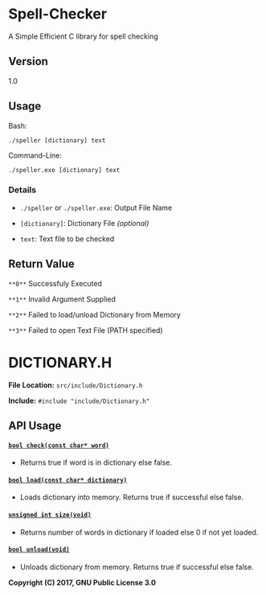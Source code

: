 # Spell-Checker
A Simple Efficient C library for spell checking

## Version
1.0

## Usage
Bash:
```
./speller [dictionary] text
```

Command-Line:
```
./speller.exe [dictionary] text
```

### Details
* `./speller` or `./speller.exe`: Output File Name

* `[dictionary]`: Dictionary File *(optional)*

* `text`: Text file to be checked

## Return Value
`**0**` Successfuly Executed

`**1**` Invalid Argument Supplied

`**2**` Failed to load/unload Dictionary from Memory

`**3**` Failed to open Text File (PATH specified)

# DICTIONARY.H

__File Location:__ `src/include/Dictionary.h`

__Include:__ `#include "include/Dictionary.h"`

## API Usage

#### <a href="#check"> `bool check(const char* word)` </a>

* Returns true if word is in dictionary else false.

#### <a href="#load"> `bool load(const char* dictionary)` </a>

* Loads dictionary into memory.  Returns true if successful else false.

#### <a href="#size"> `unsigned int size(void)` </a>

* Returns number of words in dictionary if loaded else 0 if not yet loaded.

#### <a href="#unload"> `bool unload(void)` </a>

* Unloads dictionary from memory.  Returns true if successful else false.


__Copyright (C) 2017, GNU Public License 3.0__
